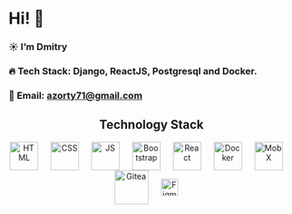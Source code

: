 # Hi! 👋

### ☀️ I’m Dmitry

### 🔥 Tech Stack: Django, ReactJS, Postgresql and Docker.

### 💚 Email: azorty71@gmail.com 

<h2 align="center">Technology Stack</h2>

<p align="center">
<img align="center" style={margin-left: "30px"} alt="HTML" width="50px" src="https://user-images.githubusercontent.com/42185328/140605686-f37da84d-9b7b-4fdd-8b22-f52160d3817d.png" />&nbsp;&emsp;
<img align="center" alt="CSS" width="50px" src="https://user-images.githubusercontent.com/42185328/140605712-1b028b68-aad1-41ef-a868-94df3073716e.png" />&nbsp;&emsp;   
<img align="center" alt="JS" width="50px" src="https://user-images.githubusercontent.com/42185328/140605745-29b0ca52-240d-4fe4-b8f9-61771fd63521.png" />&nbsp;&emsp;
<img align="center" alt="Bootstrap" width="50px" src="https://www.logosearcher.com/wp-content/uploads/2018/02/bootstrap-4.svg" />&nbsp;&emsp; 
<img align="center" alt="React" width="50px" src="https://user-images.githubusercontent.com/42185328/140605732-e9ae7ef8-4506-4ca4-b72c-fefc9cc28929.png" />&nbsp;&emsp;
<img align="center" alt="Docker" width="50px" src="https://i.imgur.com/BxJ1JQ7.png" />&nbsp;&emsp;
<img align="center" alt="MobX" width="50px" src="https://user-images.githubusercontent.com/42185328/140605838-44d4d713-93be-43f0-9881-68c9dcff136d.png" />&nbsp;&emsp;
<img align="center" alt="Gitea" width="60px" src="https://user-images.githubusercontent.com/42185328/140606072-5c5120c5-a181-4de7-b26e-ed4987fa6de1.png" />&nbsp;&emsp;
<img align="center" alt="Figma" width="30px" src="https://user-images.githubusercontent.com/42185328/140606033-235d28fe-46d3-4fdb-a9b9-dff36f3fa3a7.png" />&nbsp;&emsp;
</p>



